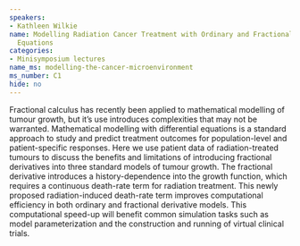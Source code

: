 ```yaml
---
speakers:
- Kathleen Wilkie
name: Modelling Radiation Cancer Treatment with Ordinary and Fractional Differential
  Equations
categories:
- Minisymposium lectures
name_ms: modelling-the-cancer-microenvironment
ms_number: C1
hide: no
---
```

Fractional calculus has recently been applied to mathematical modelling of tumour growth, but it’s use introduces complexities that may not be warranted. Mathematical modelling with differential equations is a standard approach to study and predict
 treatment outcomes for population-level and patient-specific responses. Here we use patient data of radiation-treated tumours to discuss the benefits and limitations of introducing fractional derivatives into three standard models of tumour growth. The
 fractional derivative introduces a history-dependence into the growth function, which requires a continuous death-rate term for radiation treatment. This newly proposed radiation-induced death-rate term improves computational efficiency in both ordinary
 and fractional derivative models. This computational speed-up will benefit common simulation tasks such as model parameterization and the construction and running of virtual clinical trials.


